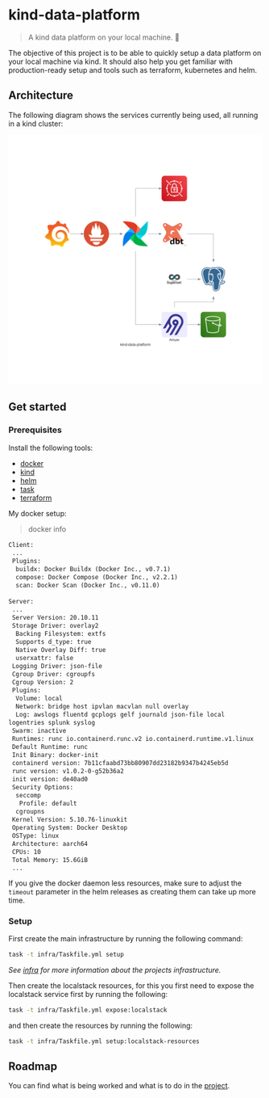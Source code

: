 # kind-data-platform

> A kind data platform on your local machine. 🤗

The objective of this project is to be able to quickly setup a data platform on your local machine via kind. It should also help you get familiar with production-ready setup and tools such as terraform, kubernetes and helm.

## Architecture

The following diagram shows the services currently being used, all running in a kind cluster:

![architecture](diagrams/kind-data-platform.png)

## Get started

### Prerequisites

Install the following tools:
- [docker](https://www.docker.com/)
- [kind](https://kind.sigs.k8s.io/)
- [helm](https://helm.sh/)
- [task](https://taskfile.dev/)
- [terraform](https://www.terraform.io/)

My docker setup:
> docker info
```
Client:
 ...
 Plugins:
  buildx: Docker Buildx (Docker Inc., v0.7.1)
  compose: Docker Compose (Docker Inc., v2.2.1)
  scan: Docker Scan (Docker Inc., v0.11.0)

Server:
 ...
 Server Version: 20.10.11
 Storage Driver: overlay2
  Backing Filesystem: extfs
  Supports d_type: true
  Native Overlay Diff: true
  userxattr: false
 Logging Driver: json-file
 Cgroup Driver: cgroupfs
 Cgroup Version: 2
 Plugins:
  Volume: local
  Network: bridge host ipvlan macvlan null overlay
  Log: awslogs fluentd gcplogs gelf journald json-file local logentries splunk syslog
 Swarm: inactive
 Runtimes: runc io.containerd.runc.v2 io.containerd.runtime.v1.linux
 Default Runtime: runc
 Init Binary: docker-init
 containerd version: 7b11cfaabd73bb80907dd23182b9347b4245eb5d
 runc version: v1.0.2-0-g52b36a2
 init version: de40ad0
 Security Options:
  seccomp
   Profile: default
  cgroupns
 Kernel Version: 5.10.76-linuxkit
 Operating System: Docker Desktop
 OSType: linux
 Architecture: aarch64
 CPUs: 10
 Total Memory: 15.6GiB
 ...
```
If you give the docker daemon less resources, make sure to adjust the `timeout` parameter in the helm releases as creating them can take up more time.

### Setup

First create the main infrastructure by running the following command:
```bash
task -t infra/Taskfile.yml setup
```
_See [infra](infra/README.md) for more information about the projects infrastructure._

Then create the localstack resources, for this you first need to expose the localstack service first by running the following:
```bash
task -t infra/Taskfile.yml expose:localstack
```
and then create the resources by running the following:
```bash
task -t infra/Taskfile.yml setup:localstack-resources
```

## Roadmap

You can find what is being worked and what is to do in the [project](https://github.com/feluelle/kind-data-platform/projects/1).
